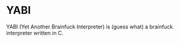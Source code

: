 # YABI
YABI (Yet Another Brainfuck Interpreter) is (guess what) a brainfuck interpreter written in C.

